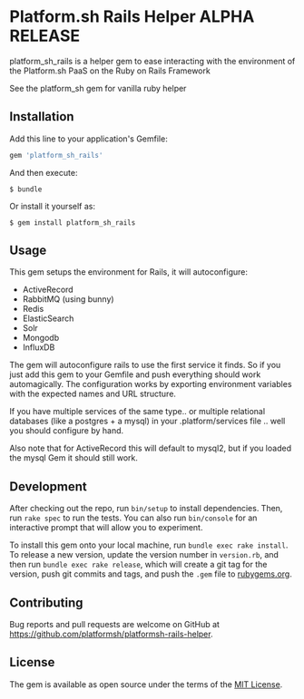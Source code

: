 # Platform.sh Rails Helper ALPHA RELEASE

platform_sh_rails is a helper gem to ease interacting with the environment of the Platform.sh PaaS on the Ruby on Rails Framework

See the platform_sh gem for vanilla ruby helper

## Installation

Add this line to your application's Gemfile:

```ruby
gem 'platform_sh_rails'
```

And then execute:

    $ bundle

Or install it yourself as:

    $ gem install platform_sh_rails

## Usage

This gem setups the environment for Rails, it will autoconfigure: 

* ActiveRecord
* RabbitMQ (using bunny)
* Redis
* ElasticSearch
* Solr
* Mongodb
* InfluxDB

The gem will autoconfigure rails to use the first service it finds. So if you just add this gem to your Gemfile and push everything should work automagically. The configuration works by exporting environment variables with the expected names and URL structure.

If you have multiple services of the same type.. or multiple relational databases (like a postgres + a mysql) in your .platform/services file .. well you should configure by hand.

Also note that for ActiveRecord this will default to mysql2, but if you  loaded the mysql Gem it should still work.

## Development

After checking out the repo, run `bin/setup` to install dependencies. Then, run `rake spec` to run the tests. You can also run `bin/console` for an interactive prompt that will allow you to experiment.

To install this gem onto your local machine, run `bundle exec rake install`. To release a new version, update the version number in `version.rb`, and then run `bundle exec rake release`, which will create a git tag for the version, push git commits and tags, and push the `.gem` file to [rubygems.org](https://rubygems.org).

## Contributing

Bug reports and pull requests are welcome on GitHub at https://github.com/platformsh/platformsh-rails-helper.

## License

The gem is available as open source under the terms of the [MIT License](http://opensource.org/licenses/MIT).
